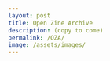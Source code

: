 ```yaml
---
layout: post
title: Open Zine Archive
description: (copy to come)
permalink: /OZA/
image: /assets/images/
---
```

